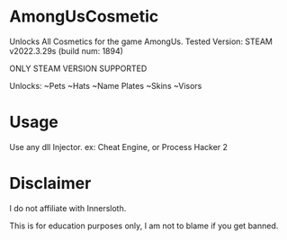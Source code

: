 # AmongUsCosmetic
Unlocks All Cosmetics for the game AmongUs.
Tested Version: STEAM v2022.3.29s (build num: 1894)

ONLY STEAM VERSION SUPPORTED 

Unlocks:
~Pets
~Hats
~Name Plates
~Skins
~Visors

# Usage
Use any dll Injector. ex: Cheat Engine, or Process Hacker 2

# Disclaimer
I do not affiliate with Innersloth.

This is for education purposes only, I am not to
blame if you get banned.
